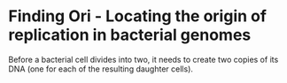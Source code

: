 # Finding Ori - Locating the origin of replication in bacterial genomes
Before a bacterial cell divides into two, it needs to create two copies of its DNA (one for each of the resulting daughter cells). 
